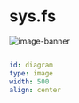 # sys.fs


![image-banner](https://user-images.githubusercontent.com/185555/196328980-762ca9b9-f3c4-476a-8e4d-631a16052abf.png)


```yaml layout.props

id: diagram
type: image
width: 500
align: center

```




